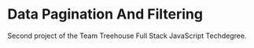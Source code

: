 # Data Pagination And Filtering

Second project of the Team Treehouse Full Stack JavaScript Techdegree.
